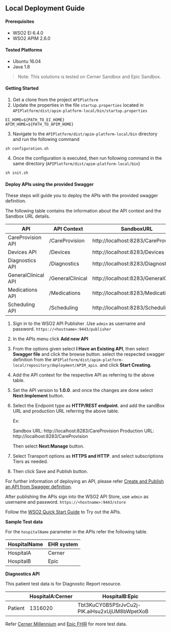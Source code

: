 ## Local Deployment Guide

#### Prerequisites

* WSO2 EI 6.4.0
* WSO2 APIM 2.6.0

#### Tested Platforms

* Ubuntu 16.04
* Java 1.8

>Note: This solutions is tested on Cerner Sandbox and Epic Sandbox.

#### Getting Started

1. Get a clone from the project `APIPlatform`
2. Update the properties in the file `startup.properties` located in `APIPlatform/dist/apim-platform-local/bin/startup.properties`

```
EI_HOME=${PATH_TO_EI_HOME} 
APIM_HOME=${PATH_TO_APIM_HOME} 
```
3. Navigate to the `APIPlatform/dist/apim-platform-local/bin` directory and run the following command

```
sh configuration.sh
```
4. Once the configuration is executed, then run following command in the same directory (`APIPlatform/dist/apim-platform-local/bin`)

```
sh init.sh
```
#### Deploy APIs using the provided Swagger

These steps will guide you to deploy the APIs with the provided swagger definition.

The following table contains the information about the API context and the Sandbox URL details.

|API|API Context|SandboxURL|
|-----|-----|----|
|CareProvision API|/CareProvision|http://localhost:8283/CareProvision|
|Devices API|/Devices|http://localhost:8283/Devices|
|Diagnostics API|/Diagnostics|http://localhost:8283/Diagnostics|
|GeneralClinical API|/GeneralClinical|http://localhost:8283/GeneralClinical|
|Medications API|/Medications|http://localhost:8283/Medications|
|Scheduling API|/Scheduling|http://localhost:8283/Scheduling|

1. Sign in to the WSO2 API Publisher .Use `admin` as username and password.
`https://<hostname>:9443/publisher`

2. In the APIs menu click **Add new API**

3. From the options given select **I Have an Existing API**, then select **Swagger file** and click the browse button.
select the respected swagger definition from the `APIPlatform/dist/apim-platform-local/repository/deployment/APIM_apis`. and click **Start Creating**.

4. Add the API context for the respective API as referring to the above table.

5. Set the API version to **1.0.0**. and once the changes are done select **Next:Implement** button.

6. Select the Endpoint type as **HTTP/REST endpoint**. and add the sandBox URL and production URL referring the above table.

    Ex: 
    
    Sandbox URL: http://localhost:8283/CareProvision
    Production URL: http://localhost:8283/CareProvision
        
    Then select **Next:Manage** button.
    
7. Select Transport options as **HTTPS and HTTP**. and select subscriptions Tiers as needed.

8. Then click Save and Publish button.

For further information of deploying an API, please refer [Create and Publish an API from Swagger definition](https://docs.wso2.com/display/AM260/Create+and+Publish+an+API+from+a+Swagger+Definition).

After publishing the APIs sign into the WSO2 API Store, use `admin` as username and password.
`https://<hostname>:9443/store`

Follow the [WSO2 Quick Start Guide](https://docs.wso2.com/display/AM260/Quick+Start+Guide) to Try out the APIs.

**Sample Test data**

For the `hospitalName` parameter in the APIs refer the following table.

|HospitalName|EHR system|
|---|---|
|HospitalA|Cerner|
|HospitalB|Epic|

**Diagnostics API**

This patient test data is for Diagnostic Report resource.

| |HospitalA:Cerner|HospitalB:Epic|
|---|---|----|
|Patient|1316020|Tbt3KuCY0B5PSrJvCu2j-PlK.aiHsu2xUjUM8bWpetXoB|

Refer [Cerner Millennium](https://fhir.cerner.com/millennium/dstu2/diagnostic/diagnostic-report/#search) and [Epic FHIR](https://open.epic.com/Clinical/Report) for more test data.











